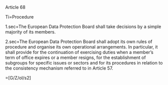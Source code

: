Article 68

Ti=Procedure

1.sec=The European Data Protection Board shall take decisions by a simple majority of its members.

2.sec=The European Data Protection Board shall adopt its own rules of procedure and organise its own operational arrangements. In particular, it shall provide for the continuation of exercising duties when a member’s term of office expires or a member resigns, for the establishment of subgroups for specific issues or sectors and for its procedures in relation to the consistency mechanism referred to in Article 57.

=[G/Z/ol/s2]
